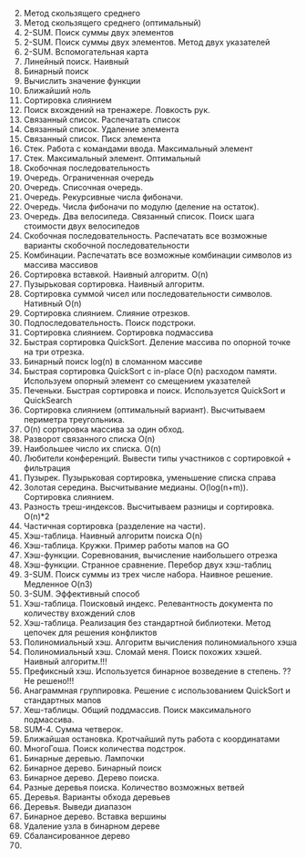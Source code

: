 2. Метод скользящего среднего 
3. Метод скользящего среднего (оптимальный)
4. 2-SUM. Поиск суммы двух элементов
5. 2-SUM. Поиск суммы двух элементов. Метод двух указателей
6. 2-SUM. Вспомогательная карта
7. Линейный поиск. Наивный
8. Бинарный поиск
9. Вычислить значение функции
10. Ближайший ноль
11. Сортировка слиянием
12. Поиск вхождений на тренажере. Ловкость рук. 
13. Связанный список. Распечатать список
14. Связанный список. Удаление элемента
15. Связанный список. Писк элемента
16. Стек. Работа с командами ввода. Максимальный элемент
17. Стек. Максимальный элемент. Оптимальный
18. Скобочная последовательность
19. Очередь. Ограниченная очередь 
20. Очередь. Списочная очередь.
21. Очередь. Рекурсивные числа фибоначи.
22. Очередь. Числа фибоначи по модулю (деление на остаток).
23. Очередь. Два велосипеда. Связанный список. Поиск шага стоимости двух велосипедов
24. Скобочная последовательность. Распечатать все возможные варианты скобочной последовательности
25. Комбинации. Распечатать все возможные комбинации символов из массива массивов
26. Сортировка вставкой. Наивный алгоритм. O(n)
27. Пузырьковая сортировка. Наивный алгоритм.
28. Сортировка суммой чисел или последовательности символов. Нативный O(n)
29. Сортировка слиянием. Слияние отрезков.
30. Подпоследовательность. Поиск подстроки.
31. Сортировка слиянием. Сортировка подмассива
32. Быстрая сортировка QuickSort. Деление массива по опорной точке на три отрезка.
33. Бинарный поиск log(n) в сломанном массиве
34. Быстрая сортировка QuickSort c in-place O(n) расходом памяти. Используем опорный элемент со смещением указателей
35. Печеньки. Быстрая сортировка и поиск. Используется QuickSort и QuickSearch
36. Сортировка слиянием (оптимальный вариант). Высчитываем периметра треугольника. 
37. O(n) сортировка массива за один обход. 
38. Разворот связанного списка O(n)
39. Наибольшее число их списка. O(n)
40. Любители конференций. Вывести типы участников с сортировкой + фильтрация
41. Пузырек. Пузырьковая сортировка, уменьшение списка справа
42. Золотая середина. Высчитывание медианы.  O(log(n+m)). Сортировка слиянием.
43. Разность треш-индексов. Высчитываем разницы и сортировка. O(n)*2
44. Частичная сортировка (разделение на части). 
45. Хэш-таблица. Наивный алгоритм поиска O(n)
46. Хэш-таблица. Кружки. Пример работы мапов на GO
47. Хэш-функции. Соревнования, вычисление наибольшего отрезка
48. Хэш-функции. Странное сравнение. Перебор двух хэш-таблиц
49. 3-SUM. Поиск суммы из трех числе набора. Наивное решение. Медленное O(n3)
50. 3-SUM. Эффективный способ
51. Хэш-таблица. Поисковый индекс. Релевантность документа по количеству вхождений слов
52. Хэш-таблица. Реализация без стандартной библиотеки. Метод цепочек для решения конфликтов
53. Полиномиальный хэш. Алгоритм вычисления полиномиального хэша
54. Полиномиальный хэш. Сломай меня. Поиск похожих хэшей. Наивный алгоритм.!!!
55. Префиксный хэш. Используется бинарное возведение в степень. ?? Не решено!!!
56. Анаграммная группировка. Решение с использованием QuickSort и стандартных мапов
57. Хеш-таблицы. Общий поддмассив. Поиск максимального подмассива.
58. SUM-4. Сумма четверок. 
59. Ближайшая остановка. Кротчайший путь работа с координатами
60. МногоГоша. Поиск количества подстрок.
61. Бинарные деревью. Лампочки 
62. Бинарное дерево. Бинарный поиск 
63. Бинарное дерево. Дерево поиска.
64. Разные деревья поиска. Количество возможных ветвей
65. Деревья. Варианты обхода деревьев
66. Деревья. Выведи диапазон
67. Бинарное дерево. Вставка вершины
68. Удаление узла в бинарном дереве
69. Сбалансированное дерево
70. 
